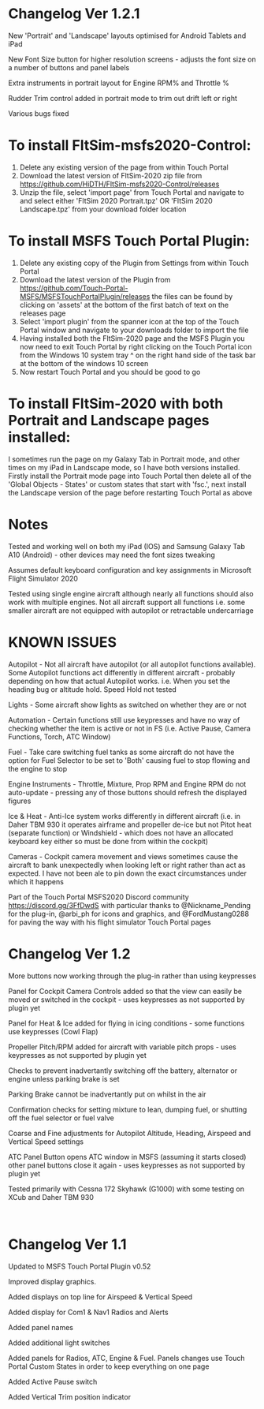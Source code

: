 # Changelog Ver 1.2.1

New 'Portrait' and 'Landscape' layouts optimised for Android Tablets and iPad

New Font Size button for higher resolution screens - adjusts the font size on a number of buttons and panel labels

Extra instruments in portrait layout for Engine RPM% and Throttle %

Rudder Trim control added in portrait mode to trim out drift left or right

Various bugs fixed

# To install FltSim-msfs2020-Control:
1. Delete any existing version of the page from within Touch Portal
2. Download the latest version of FltSim-2020 zip file from https://github.com/HiDTH/FltSim-msfs2020-Control/releases
3. Unzip the file, select 'import page' from Touch Portal and navigate to and select either 'FltSim 2020 Portrait.tpz' OR 'FltSim 2020 Landscape.tpz' from your download folder location

# To install MSFS Touch Portal Plugin:
1. Delete any existing copy of the Plugin from Settings from within Touch Portal
2. Download the latest version of the Plugin from https://github.com/Touch-Portal-MSFS/MSFSTouchPortalPlugin/releases the files can be found by clicking on 'assets' at the bottom of the first batch of text on the releases page
3. Select 'import plugin' from the spanner icon at the top of the Touch Portal window and navigate to your downloads folder to import the file
4. Having installed both the FltSim-2020 page and the MSFS Plugin you now need to exit Touch Portal by right clicking on the Touch Portal icon from the Windows 10 system tray ^ on the right hand side of the task bar at the bottom of the windows 10 screen
5. Now restart Touch Portal and you should be good to go

# To install FltSim-2020 with both Portrait and Landscape pages installed:
I sometimes run the page on my Galaxy Tab in Portrait mode, and other times on my iPad in Landscape mode, so I have both versions installed.
Firstly install the Portrait mode page into Touch Portal then delete all of the 'Global Objects - States' or custom states that start with 'fsc.', next install the Landscape version of the page before restarting Touch Portal as above

# Notes
Tested and working well on both my iPad (IOS) and Samsung Galaxy Tab A10 (Android) - other devices may need the font sizes tweaking

Assumes default keyboard configuration and key assignments in Microsoft Flight Simulator 2020

Tested using single engine aircraft although nearly all functions should also work with multiple engines. Not all aircraft support all functions i.e. some smaller aircraft are not equipped with autopilot or retractable undercarriage

# KNOWN ISSUES

Autopilot - Not all aircraft have autopilot (or all autopilot functions available).  Some Autopilot functions act differently in different aircraft - probably depending on how that actual Autopilot works. i.e. When you set the heading bug or altitude hold.  Speed Hold not tested

Lights - Some aircraft show lights as switched on whether they are or not

Automation - Certain functions still use keypresses and have no way of checking whether the item is active or not in FS (i.e. Active Pause, Camera Functions, Torch, ATC Window)

Fuel - Take care switching fuel tanks as some aircraft do not have the option for Fuel Selector to be set to 'Both' causing fuel to stop flowing and the engine to stop

Engine Instruments - Throttle, Mixture, Prop RPM and Engine RPM do not auto-update - pressing any of those buttons should refresh the displayed figures

Ice & Heat - Anti-Ice system works differently in different aircraft (i.e. in Daher TBM 930 it operates airframe and propeller de-ice but not Pitot heat (separate function) or Windshield - which does not have an allocated keyboard key either so must be done from within the cockpit)
 
Cameras - Cockpit camera movement and views sometimes cause the aircraft to bank unexpectedly when looking left or right rather than act as expected.  I have not been ale to pin down the exact circumstances under which it happens


Part of the Touch Portal MSFS2020 Discord community https://discord.gg/3FfDwdS with particular thanks to @Nickname_Pending for the plug-in, @arbi_ph for icons and graphics, and @FordMustang0288 for paving the way with his flight simulator Touch Portal pages
 
 
 
# Changelog Ver 1.2

More buttons now working through the plug-in rather than using keypresses

Panel for Cockpit Camera Controls added so that the view can easily be moved or switched in the cockpit - uses keypresses as not supported by plugin yet

Panel for Heat & Ice added for flying in icing conditions - some functions use keypresses (Cowl Flap)

Propeller Pitch/RPM added for aircraft with variable pitch props - uses keypresses as not supported by plugin yet

Checks to prevent inadvertantly switching off the battery, alternator or engine unless parking brake is set

Parking Brake cannot be inadvertantly put on whilst in the air

Confirmation checks for setting mixture to lean, dumping fuel, or shutting off the fuel selector or fuel valve

Coarse and Fine adjustments for Autopilot Altitude, Heading, Airspeed and Vertical Speed settings

ATC Panel Button opens ATC window in MSFS (assuming it starts closed) other panel buttons close it again  - uses keypresses as not supported by plugin yet

Tested primarily with Cessna 172 Skyhawk (G1000) with some testing on XCub and Daher TBM 930

 

# Changelog Ver 1.1

Updated to MSFS Touch Portal Plugin v0.52

Improved display graphics.

Added displays on top line for Airspeed & Vertical Speed

Added display for Com1 & Nav1 Radios and Alerts

Added panel names

Added additional light switches

Added panels for Radios, ATC, Engine & Fuel. Panels changes use Touch Portal Custom States in order to keep everything on one page

Added Active Pause switch

Added Vertical Trim position indicator
